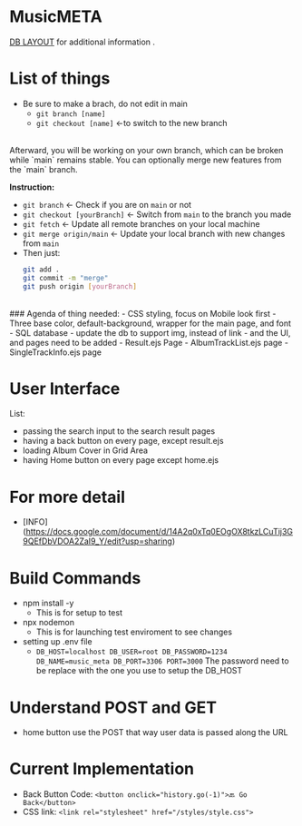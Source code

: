 # MusicMETA #
[DB LAYOUT](docs/DBLAYOUT.md) for additional information .
<br>

# List of things #
- Be sure to make a brach, do not edit in main <br>
    - `git branch [name]`
    - `git checkout [name]` <-to switch to the new branch
<br>
Afterward, you will be working on your own branch, which can be broken while `main` remains stable. You can optionally merge new features from the `main` branch.

**Instruction:**  

- `git branch` ← Check if you are on `main` or not  
- `git checkout [yourBranch]` ← Switch from `main` to the branch you made  
- `git fetch` ← Update all remote branches on your local machine  
- `git merge origin/main` ← Update your local branch with new changes from `main`  
- Then just:  
  ```bash
  git add .
  git commit -m "merge"
  git push origin [yourBranch]
<br>
### Agenda of thing needed:
- CSS styling, focus on Mobile look first
    - Three base color, default-background, wrapper for the main page, and font
- SQL database
    - update the db to support img, instead of link
- and the UI, and pages need to be added
    - Result.ejs Page
    - AlbumTrackList.ejs page
    - SingleTrackInfo.ejs page

# User Interface #
List:
- passing the search input to the search result pages
- having a back button on every page, except result.ejs
- loading Album Cover in Grid Area
- having Home button on every page except home.ejs

# For more detail #
- [INFO] (https://docs.google.com/document/d/14A2q0xTq0EOgOX8tkzLCuTij3G9QEfDbVDOA2ZaI9_Y/edit?usp=sharing)

# Build Commands #
- npm install -y
    - This is for setup to test
- npx nodemon
    - This is for launching test enviroment to see changes
- setting up .env file
    - ``DB_HOST=localhost
DB_USER=root
DB_PASSWORD=1234
DB_NAME=music_meta
DB_PORT=3306
PORT=3000``
    The password need to be replace with the one you use to setup the DB_HOST

# Understand POST and GET #
- home button use the POST that way user data is passed along the URL

# Current Implementation #
- Back Button Code:
    `<button onclick="history.go(-1)">🔙 Go Back</button>`
- CSS link:
    `<link rel="stylesheet" href="/styles/style.css">`